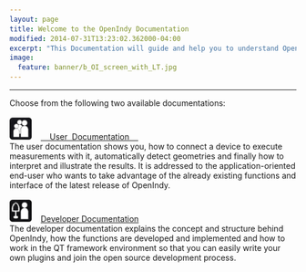 ```yaml
---
layout: page
title: Welcome to the OpenIndy Documentation
modified: 2014-07-31T13:23:02.362000-04:00
excerpt: "This Documentation will guide and help you to understand OpenIndy."
image:
  feature: banner/b_OI_screen_with_LT.jpg
---
```


---

Choose from the following two available documentations:<br><br>
<a href="/documentation/docu-dev.html"><img src="/images/icons/icon-usr-38px.png" width="39" height="39" border="0" alt="User Documentation"></a>&nbsp;&nbsp;&nbsp;&nbsp;<a href="/documentation/docu-usr.html" class="btn">&nbsp;&nbsp;&nbsp;&nbsp;User&nbsp; Documentation&nbsp;&nbsp;&nbsp;&nbsp;</a><br>
The user documentation shows you, how to connect a device to execute measurements with it, automatically detect geometries and finally how to interpret and illustrate the results. It is addressed to the application-oriented end-user who wants to take advantage of the already existing functions and interface of the latest release of OpenIndy.
<br><br>
<a href="/documentation/docu-dev.html"><img src="/images/icons/icon-dev-38px.png" width="39" height="39" border="0" alt="Developer Documentation"></a>&nbsp;&nbsp;&nbsp;&nbsp;<a href="/documentation/docu-dev.html" class="btn">Developer Documentation</a><br>
The developer documentation explains the concept and structure behind OpenIndy, how the functions are developed and implemented and how to work in the QT framework environment
so that you can easily write your own plugins and join the open source development process.
<br><br><br>